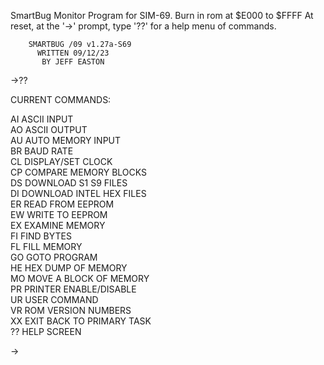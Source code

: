 SmartBug Monitor Program for SIM-69.  Burn in rom at $E000 to $FFFF
At reset, at the '->' prompt, type '??' for a help menu of commands.


        SMARTBUG /09 v1.27a-S69
          WRITTEN 09/12/23
           BY JEFF EASTON

->??

 CURRENT COMMANDS:
 
AI  ASCII INPUT  
AO  ASCII OUTPUT  
AU  AUTO MEMORY INPUT  
BR  BAUD RATE  
CL  DISPLAY/SET CLOCK  
CP  COMPARE MEMORY BLOCKS  
DS  DOWNLOAD S1 S9 FILES  
DI  DOWNLOAD INTEL HEX FILES  
ER  READ FROM EEPROM  
EW  WRITE TO EEPROM  
EX  EXAMINE MEMORY  
FI  FIND BYTES  
FL  FILL MEMORY  
GO  GOTO PROGRAM  
HE  HEX DUMP OF MEMORY  
MO  MOVE A BLOCK OF MEMORY  
PR  PRINTER ENABLE/DISABLE  
UR  USER COMMAND  
VR  ROM VERSION NUMBERS  
XX  EXIT BACK TO PRIMARY TASK  
??  HELP SCREEN  
  
->  
  
